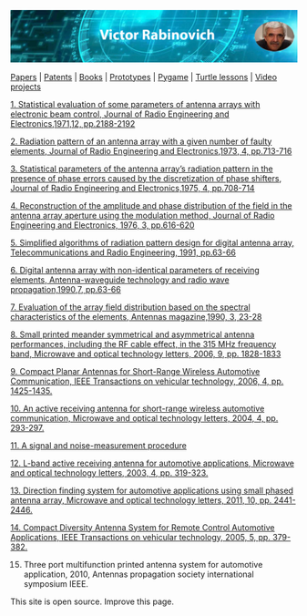 <link rel="stylesheet" href="style.css">

![Header Image](https://raw.githubusercontent.com/victenna/vrabinovich/main/Images/Header.png)

[Papers](papers.md) | [Patents](patents.md) | [Books](books.md) | [Prototypes](prototypes.md) | [Pygame](pygame.md) | [Turtle lessons](turtle_lessons.md) | [Video projects](video_projects.md)


[1. Statistical evaluation of some parameters of antenna arrays with electronic beam control, Journal of Radio Engineering and Electronics,1971,12, pp.2188-2192](https://github.com/victenna/My-web/blob/main/Papers/1_Statistical%20evaluation%20of%20some%20parameters....pdf)

[2. Radiation pattern of an antenna array with a given number of faulty elements, Journal of Radio Engineering and Electronics,1973, 4, pp.713-716](https://github.com/victenna/My-web/blob/main/Papers/2_Radiation%20pattern%20of%20array%20with%20a%20given%20number%20of%20faulty%20elements.pdf)

[3. Statistical parameters of the antenna array’s radiation pattern in the presence of phase errors caused by the discretization of phase shifters, Journal of Radio Engineering and Electronics,1975, 4, pp.708-714](https://github.com/victenna/My-web/blob/main/Papers/3_Statistical%20parameters%20of%20the%20antenna.pdf)

[4. Reconstruction of the amplitude and phase distribution of the field in the antenna array aperture using the modulation method, Journal of Radio Engineering and Electronics, 1976, 3, pp.616-620](https://github.com/victenna/My-web/blob/main/Papers/4_Reconstruction%20of%20the%20amplitude%20and%20phase%20distribution.pdf)

[5. Simplified algorithms of radiation pattern design for digital antenna array, Telecommunications and Radio Engineering, 1991, pp.63-66](https://github.com/victenna/vrabinovich/blob/main/Papers/5_Simplified%20algorithms%20of%20radiation%20pattern.pdf)

[6. Digital antenna array with non-identical parameters of receiving elements, Аntenna-waveguide technology and radio wave propagation,1990,7, pp.63-66](https://github.com/victenna/vrabinovich/blob/main/Papers/6_Digital%20antenna%20array.pdf)

[7. Evaluation of the array field distribution based on the spectral characteristics of the elements, Antennas magazine,1990, 3, 23-28](https://github.com/victenna/vrabinovich/blob/main/Papers/7_Spectral%20parameters%20of%20the%20array%20elements.pdf)

[8. Small printed meander symmetrical and asymmetrical antenna performances, including the RF cable effect, in the 315 MHz frequency band, Microwave and optical technology letters, 2006, 9, pp. 1828-1833](https://github.com/victenna/vrabinovich/blob/main/Papers/8_Small%20printed%20meander.pdf)

[9. Compact Planar Antennas for Short-Range Wireless Automotive Communication, IEEE Transactions on vehicular technology, 2006, 4, pp. 1425-1435.](https://github.com/victenna/vrabinovich/blob/main/Papers/8_Small%20printed%20meander.pdf)

[10. An active receiving antenna for short-range wireless automotive communication, Microwave and optical technology letters, 2004, 4, pp. 293-297.](https://github.com/victenna/vrabinovich/blob/main/Papers/10_An%20active%20receiving%20antenna.pdf)

[11. A signal and noise-measurement procedure](https://github.com/victenna/vrabinovich/blob/main/Papers/11_signal%20and%20nise%20measurement%20procedure.pdf)

[12. L-band active receiving antenna for automotive applications, Microwave and optical technology letters, 2003, 4, pp. 319-323.](https://github.com/victenna/vrabinovich/blob/main/Papers/12_L-band%20active%20receiving%20antenna.pdf)

[13. Direction finding system for automotive applications using small phased antenna array, Microwave and optical technology letters, 2011, 10, pp. 2441-2446.](https://github.com/victenna/vrabinovich/blob/main/Papers/13_Direction%20finding%20system.pdf)

[14. Compact Diversity Antenna System for Remote Control Automotive Applications, IEEE Transactions on vehicular technology, 2005, 5, pp. 379-382.](https://github.com/victenna/vrabinovich/blob/main/Papers/14_Compact%20diversity%20antenna%20system.pdf)

15. Three port multifunction printed antenna system for automotive application, 2010, Antennas propagation society international symposium IEEE.

<!-- Custom Footer -->
<footer>
    <p>This site is open source. Improve this page.</p>
</footer>
